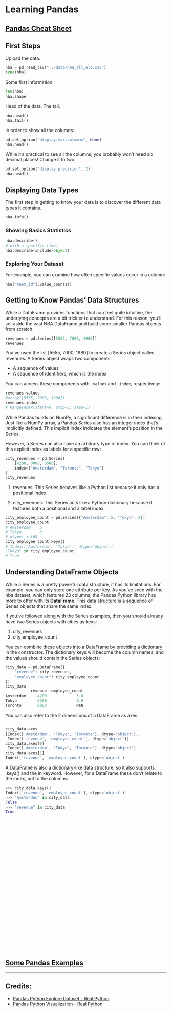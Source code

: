 # Learning Pandas

## [Pandas Cheat Sheet](pandas_cheat_sheet.pdf)


## First Steps

Upload the data.
```python
nba = pd.read_csv("../data/nba_all_elo.csv")
type(nba)
```

Some first information.
```python
len(nba)
nba.shape
```

Head of the data. The tail.
```python
nba.head()
nba.tail()
```

In order to show all the columns:
```python
pd.set_option("display.max.columns", None)
nba.head()
```

While it’s practical to see all the columns, you probably won’t need six decimal places! Change it to two:
```python
pd.set_option("display.precision", 2)
nba.head()
```

## Displaying Data Types
The first step in getting to know your data is
to discover the different data types it contains.
```python
nba.info()
```

### Showing Basics Statistics
```python
nba.describe()
# with a specific time:
nba.describe(include=object)
```

### Exploring Your Dataset
For example, you can examine how often specific values occur in a column:
```python
nba["team_id"].value_counts()
```

## Getting to Know Pandas’ Data Structures

While a DataFrame provides functions that can feel quite intuitive,
the underlying concepts are a bit trickier to understand.
For this reason, you’ll set aside the vast NBA DataFrame and
build some smaller Pandas objects from scratch.
```python
revenues = pd.Series([5555, 7000, 1980])
revenues
```

You’ve used the list [5555, 7000, 1980] to create a Series object called revenues. A Series object wraps two components:

- A sequence of values
- A sequence of identifiers, which is the index

You can access these components with `.values` and `.index`, respectively:
```python
revenues.values
#array([5555, 7000, 1980])
revenues.index
# RangeIndex(start=0, stop=3, step=1)
```

While Pandas builds on NumPy, a significant difference is in
their indexing. Just like a NumPy array,
a Pandas Series also has an integer index that’s implicitly defined.
This implicit index indicates the element’s position in the Series.

However, a Series can also have an arbitrary type of index.
You can think of this explicit index as labels for a specific row:

```python
city_revenues = pd.Series(
    [4200, 8000, 6500],
    index=["Amsterdam", "Toronto", "Tokyo"]
)
city_revenues
```

1. revenues: This Series behaves like a Python list because it only has a positional index.

1. city_revenues: This Series acts like a Python dictionary because it features both a positional and a label index.

```python
city_employee_count = pd.Series({"Amsterdam": 5, "Tokyo": 8})
city_employee_count
# Amsterdam    5
# Tokyo        8
# dtype: int64
city_employee_count.keys()
# Index(['Amsterdam', 'Tokyo'], dtype='object')
"Tokyo" in city_employee_count
# True
```

## Understanding DataFrame Objects
While a Series is a pretty powerful data structure, it has its limitations.
For example, you can only store one attribute per key.
As you’ve seen with the nba dataset, which features 23 columns,
the Pandas Python library has more to offer with its **DataFrame**.
This data structure is a sequence of Series objects that share the same index.

If you’ve followed along with the Series examples, then you should already have two Series objects with cities as keys:

1. city_revenues
1. city_employee_count

You can combine these objects into a DataFrame by providing a dictionary in the constructor.
The dictionary keys will become the column names, and the values should contain the Series objects:
```python
city_data = pd.DataFrame({
    "revenue": city_revenues,
    "employee_count": city_employee_count
})
city_data
           revenue  employee_count
Amsterdam     4200             5.0
Tokyo         6500             8.0
Toronto       8000             NaN
```

You can also refer to the 2 dimensions of a DataFrame as axes:
```python

city_data.axes
[Index(['Amsterdam', 'Tokyo', 'Toronto'], dtype='object'),
 Index(['revenue', 'employee_count'], dtype='object')]
city_data.axes[0]
 Index(['Amsterdam', 'Tokyo', 'Toronto'], dtype='object')
city_data.axes[1]
Index(['revenue', 'employee_count'], dtype='object')
```

A DataFrame is also a dictionary-like data structure, so it also supports .keys() and the in keyword.
However, for a DataFrame these don’t relate to the index, but to the columns:
```python
>>> city_data.keys()
Index(['revenue', 'employee_count'], dtype='object')
>>> "Amsterdam" in city_data
False
>>> "revenue" in city_data
True
```

```python
```

```python
```

```python
```

```python
```

```python
```

```python
```

```python
```

```python
```

```python
```

```python
```

```python
```

```python
```

```python
```

```python
```

```python
```

```python
```

```python
```

```python
```

```python
```

```python
```

```python
```

```python
```

```python
```

```python
```

```python
```

```python
```

```python
```

```python
```

```python
```

```python
```



## [Some Pandas Examples](scripts/examples.ipynb)

___

## Credits:

- [Pandas Python Explore Dataset - Real Python](https://realpython.com/pandas-python-explore-dataset)
- [Pandas Python Visualization - Real Python](https://realpython.com/pandas-plot-python/)